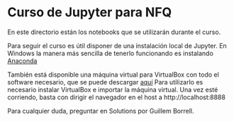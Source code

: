 # Curso de Jupyter para NFQ #

En este directorio están los notebooks que se utilizarán durante el curso.

Para seguir el curso es útil disponer de una instalación local de Jupyter. En Windows
la manera más sencilla de tenerlo funcionando es instalando
[Anaconda](https://docs.continuum.io/anaconda/install#anaconda-for-windows-install)

También está disponible una máquina virtual para VirtualBox con todo el software
necesario, que se puede descargar [aquí](https://drive.google.com/open?id=0B4CfsdNO98xmSnktSEZVODVlRTg)
Para utilizarlo es necesario instalar VirtualBox e importar la máquina virtual. Una vez
esté corriendo, basta con dirigir el navegador en el host a http://localhost:8888

Para cualquier duda, preguntar en Solutions por Guillem Borrell.

